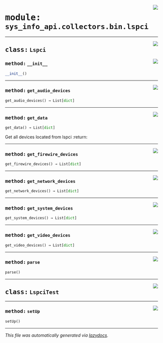 <!-- markdownlint-disable -->

<a href="../src/sys_info_api/collectors/bin/lspci.py#L0"><img align="right" style="float:right;" src="https://img.shields.io/badge/-source-cccccc?style=flat-square"></a>

# <kbd>module:</kbd> `sys_info_api.collectors.bin.lspci`






---

<a href="../src/sys_info_api/collectors/bin/lspci.py#L21"><img align="right" style="float:right;" src="https://img.shields.io/badge/-source-cccccc?style=flat-square"></a>

## <kbd>class:</kbd> `Lspci`




<a href="../src/sys_info_api/collectors/bin/lspci.py#L22"><img align="right" style="float:right;" src="https://img.shields.io/badge/-source-cccccc?style=flat-square"></a>

### <kbd>method:</kbd> `__init__`

```python
__init__()
```








---

<a href="../src/sys_info_api/collectors/bin/lspci.py#L95"><img align="right" style="float:right;" src="https://img.shields.io/badge/-source-cccccc?style=flat-square"></a>

### <kbd>method:</kbd> `get_audio_devices`

```python
get_audio_devices() → List[dict]
```





---

<a href="../src/sys_info_api/collectors/bin/lspci.py#L67"><img align="right" style="float:right;" src="https://img.shields.io/badge/-source-cccccc?style=flat-square"></a>

### <kbd>method:</kbd> `get_data`

```python
get_data() → List[dict]
```

Get all devices located from lspci :return: 

---

<a href="../src/sys_info_api/collectors/bin/lspci.py#L80"><img align="right" style="float:right;" src="https://img.shields.io/badge/-source-cccccc?style=flat-square"></a>

### <kbd>method:</kbd> `get_firewire_devices`

```python
get_firewire_devices() → List[dict]
```





---

<a href="../src/sys_info_api/collectors/bin/lspci.py#L85"><img align="right" style="float:right;" src="https://img.shields.io/badge/-source-cccccc?style=flat-square"></a>

### <kbd>method:</kbd> `get_network_devices`

```python
get_network_devices() → List[dict]
```





---

<a href="../src/sys_info_api/collectors/bin/lspci.py#L75"><img align="right" style="float:right;" src="https://img.shields.io/badge/-source-cccccc?style=flat-square"></a>

### <kbd>method:</kbd> `get_system_devices`

```python
get_system_devices() → List[dict]
```





---

<a href="../src/sys_info_api/collectors/bin/lspci.py#L90"><img align="right" style="float:right;" src="https://img.shields.io/badge/-source-cccccc?style=flat-square"></a>

### <kbd>method:</kbd> `get_video_devices`

```python
get_video_devices() → List[dict]
```





---

<a href="../src/sys_info_api/collectors/bin/lspci.py#L46"><img align="right" style="float:right;" src="https://img.shields.io/badge/-source-cccccc?style=flat-square"></a>

### <kbd>method:</kbd> `parse`

```python
parse()
```






---

<a href="../src/sys_info_api/collectors/bin/lspci.py#L101"><img align="right" style="float:right;" src="https://img.shields.io/badge/-source-cccccc?style=flat-square"></a>

## <kbd>class:</kbd> `LspciTest`







---

<a href="../src/sys_info_api/collectors/bin/lspci.py#L102"><img align="right" style="float:right;" src="https://img.shields.io/badge/-source-cccccc?style=flat-square"></a>

### <kbd>method:</kbd> `setUp`

```python
setUp()
```








---

_This file was automatically generated via [lazydocs](https://github.com/ml-tooling/lazydocs)._
